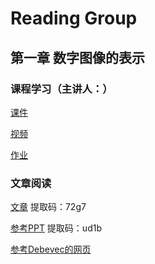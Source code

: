 # Reading Group

## 第一章 数字图像的表示

### 课程学习（主讲人：）

[课件]()

[视频]()

[作业]()

### 文章阅读

[文章](https://pan.baidu.com/s/1_Wd2TLC95UKKg5iAERhU0g)  提取码：72g7

[参考PPT](https://pan.baidu.com/s/1nBQMyo_TQX426dNBOyNYWw)   提取码：ud1b

[参考Debevec的网页](https://www.pauldebevec.com/)

